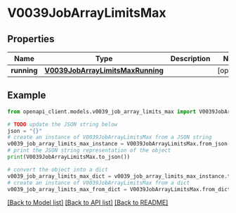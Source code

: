 # V0039JobArrayLimitsMax


## Properties

Name | Type | Description | Notes
------------ | ------------- | ------------- | -------------
**running** | [**V0039JobArrayLimitsMaxRunning**](V0039JobArrayLimitsMaxRunning.md) |  | [optional] 

## Example

```python
from openapi_client.models.v0039_job_array_limits_max import V0039JobArrayLimitsMax

# TODO update the JSON string below
json = "{}"
# create an instance of V0039JobArrayLimitsMax from a JSON string
v0039_job_array_limits_max_instance = V0039JobArrayLimitsMax.from_json(json)
# print the JSON string representation of the object
print(V0039JobArrayLimitsMax.to_json())

# convert the object into a dict
v0039_job_array_limits_max_dict = v0039_job_array_limits_max_instance.to_dict()
# create an instance of V0039JobArrayLimitsMax from a dict
v0039_job_array_limits_max_from_dict = V0039JobArrayLimitsMax.from_dict(v0039_job_array_limits_max_dict)
```
[[Back to Model list]](../README.md#documentation-for-models) [[Back to API list]](../README.md#documentation-for-api-endpoints) [[Back to README]](../README.md)


